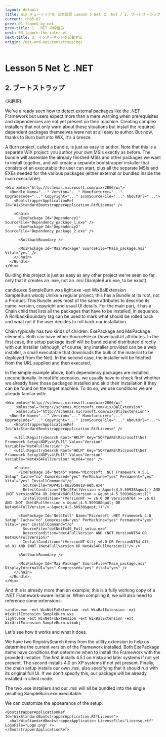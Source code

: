 ```yaml
---
layout: default
title: WiX チュートリアル 日本語訳 Lesson 5 Net と .NET / 2. ブートストラップ
current: ch05-02
prev: 01-framed-by-net
prev-title: 1. .NET の枠組み
next: 03-launch-the-internet
next-title: 3. インターネットを起動する
origin: /net-and-net/bootstrapping/
---
```

#  Lesson 5 Net と .NET

## 2. ブートストラップ

(未翻訳)

We've already seen how to detect external packages like the .NET Framework but users expect more than a mere warning when prerequisites and dependencies are not yet present on their machine. Creating complex installers that not only warn about these situations but install the required dependent packages themselves were not at all easy to author. But now, thanks to Burn built into WiX, it's a breeze.

A Burn project, called a bundle, is just as easy to author. Note that this is a separate WiX project: you author your own MSIs exactly as before. The bundle will assemble the already finished MSIs and other packages we want to install together, and will create a separate bootstrapper installer that consists of an executable the user can start, plus all the separate MSIs and EXEs needed for the various packages (either external or bundled inside the main executable).

    <Wix xmlns="http://schemas.microsoft.com/wix/2006/wi">
      <Bundle Name="..." Version="..." Manufacturer="..." UpgradeCode="..." Copyright="..." IconSourceFile="..." AboutUrl="...">
        <BootstrapperApplicationRef Id="WixStandardBootstrapperApplication.RtfLicense" />
        
        <Chain>
          <ExePackage Id="Dependency1" SourceFile="Dependency_package_1.exe" />
          <ExePackage Id="Dependency2" SourceFile="Dependency_package_2.exe" />
        
          <RollbackBoundary />
        
          <MsiPackage Id="MainPackage" SourceFile="Main_package.msi" Vital="yes" />
        </Chain>
      </Bundle>
    </Wix>
Building this project is just as easy as any other project we've seen so far, only that it creates an .exe, not an .msi (SampleBurn.exe, to be exact):

candle.exe SampleBurn.wxs
light.exe -ext WixBalExtension SampleBurn.wixobj
Unlike a regular project, this has a Bundle at its root, not a Product. This Bundle uses most of the same attributes to describe its name, version, copyright and usual UI details. For the main part, it has a Chain child that lists all the packages that have to be installed, in sequence. A RollbackBoundary tag can be used to mark what should be rolled back and what not if the user decides to roll back our installation.

Chain typically has two kinds of children: ExePackage and MsiPackage elements. Both can have either SourceFile or DownloadUrl attributes. In the first case, the setup package itself will be bundled and distributed directly with out installer (although, of course, any installer provided can be a web installer, a small executable that downloads the bulk of the material to be deployed from the Net). In the second case, the installer will be fetched from the URL supplied and then executed.

In the simple example above, both dependency packages are installed unconditionally. In real life scenarios, we usually have to check first whether we already have those packaged installed and skip their installation if they can be found on the target machine. To do so, we use conditions we are already familar with:

    <Wix xmlns="http://schemas.microsoft.com/wix/2006/wi"
         xmlns:bal="http://schemas.microsoft.com/wix/BalExtension"
         xmlns:util="http://schemas.microsoft.com/wix/UtilExtension">
      <Bundle Name="..." Version="..." Manufacturer="..." UpgradeCode="..." Copyright="..." IconSourceFile="..." AboutUrl="...">
        <BootstrapperApplicationRef Id="WixStandardBootstrapperApplication.RtfLicense" />
        
        <util:RegistrySearch Root="HKLM" Key="SOFTWARE\Microsoft\Net Framework Setup\NDP\v4\Full" Value="Version" Variable="Net4FullVersion" />
        <util:RegistrySearch Root="HKLM" Key="SOFTWARE\Microsoft\Net Framework Setup\NDP\v4\Full" Value="Version" Variable="Net4x64FullVersion" Win64="yes" />
        
        <Chain>
          <ExePackage Id="Net45" Name="Microsoft .NET Framework 4.5.1 Setup" Cache="no" Compressed="yes" PerMachine="yes" Permanent="yes" Vital="yes" InstallCommand="/q"
            SourceFile="NDP451-KB2859818-Web.exe"
            DetectCondition="(Net4FullVersion = &quot;4.5.50938&quot;) AND (NOT VersionNT64 OR (Net4x64FullVersion = &quot;4.5.50938&quot;))"
            InstallCondition="(VersionNT >= v6.0 OR VersionNT64 >= v6.0) AND (NOT (Net4FullVersion = &quot;4.5.50938&quot; OR Net4x64FullVersion = &quot;4.5.50938&quot;))"/>
        
          <ExePackage Id="Net4Full" Name="Microsoft .NET Framework 4.0 Setup" Cache="no" Compressed="yes" PerMachine="yes" Permanent="yes" Vital="yes" InstallCommand="/q"
            SourceFile="dotNetFx40_Full_setup.exe"
            DetectCondition="Net4FullVersion AND (NOT VersionNT64 OR Net4x64FullVersion)"
            InstallCondition="(VersionNT &lt; v6.0 OR VersionNT64 &lt; v6.0) AND (NOT (Net4FullVersion OR Net4x64FullVersion))"/> />
        
          <RollbackBoundary />
        
          <MsiPackage Id="MainPackage" SourceFile="Main_package.msi" DisplayInternalUI="yes" Compressed="yes" Vital="yes" />
        </Chain>
      </Bundle>
    </Wix>

And this is already more than an example; this is a fully working copy of a .NET Framework-aware installer. When compiling it, we will also need to reference some extensions:

    candle.exe -ext WixNetFxExtension -ext WixBalExtension -ext WixUtilExtension SampleBurn.wxs
    light.exe -ext WixNetFxExtension -ext WixBalExtension -ext WixUtilExtension SampleBurn.wixobj

Let's see how it works and what it does.

We have two RegistrySearch items from the utility extension to help us determine the current version of the Framework installed. Both ExePackage items have conditions that determine when to install the Framework with the provided installer. The first installs 4.5.1 on Vista and later systems if not yet present. The second installs 4.0 on XP systems if not yet present. Finally, the chain setup installs our own .msi, also specifying that it should run with its original full UI. If we don't specify this, our package will be already installed in silent mode.

The two .exe installers and our .msi will all be bundled into the single resulting SampleBurn.exe executable.

We can customize the appearance of the setup:

    <BootstrapperApplicationRef Id="WixStandardBootstrapperApplication.RtfLicense">
      <bal:WixStandardBootstrapperApplication LicenseFile="License.rtf" LogoFile="Logo.png" />
    </BootstrapperApplicationRef>